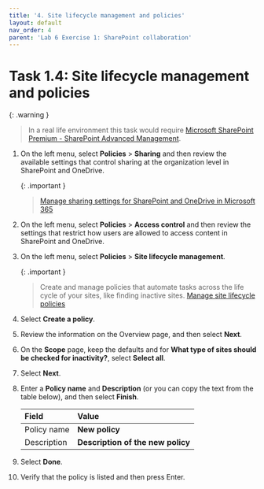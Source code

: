 ```yaml
---
title: '4. Site lifecycle management and policies'
layout: default
nav_order: 4
parent: 'Lab 6 Exercise 1: SharePoint collaboration'
---
```


# Task 1.4: Site lifecycle management and policies 

{: .warning }
>In a real life environment this task would require [Microsoft SharePoint Premium - SharePoint Advanced Management](https://learn.microsoft.com/sharepoint/advanced-management). 

1. On the left menu, select **Policies** > **Sharing** and then review the available settings that control sharing at the organization level in SharePoint and OneDrive. 

    {: .important }
    > [Manage sharing settings for SharePoint and OneDrive in Microsoft 365](https://learn.microsoft.com/en-US/sharepoint/turn-external-sharing-on-or-off?WT.mc_id=365AdminCSH_spo "Manage sharing settings for SharePoint and OneDrive in Microsoft 365")

1. On the left menu, select **Policies** > **Access control** and then review the settings that restrict how users are allowed to access content in SharePoint and OneDrive.

1. On the left menu, select **Policies** > **Site lifecycle management**.  

    {: .important }
    > Create and manage policies that automate tasks across the life cycle of your sites, like finding inactive sites.
    >[Manage site lifecycle policies](https://learn.microsoft.com/en-US/sharepoint/site-lifecycle-management?WT.mc_id=365AdminCSH_spo "Manage site lifecycle policies")

1. Select **Create a policy**.

1. Review the information on the Overview page, and then select **Next**.

1. On the **Scope** page, keep the defaults and for **What type of sites should be checked for inactivity?**, select **Select all**.

1. Select **Next**.

1. Enter a **Policy name** and **Description** (or you can copy the text from the table below), and then select **Finish**.

    | Field | Value | 
    |:---------|:---------|
    |  Policy name | **New policy**   |
    | Description   | **Description of the new policy**  |

1. Select **Done**.

1. Verify that the policy is listed and then press Enter.